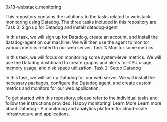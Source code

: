 0x18-webstack_monitoring

This repository contains the solutions to the tasks related to webstack monitoring using Datadog. The three tasks included in this repository are:
Task 0: Sign up for Datadog and install datadog-agent

In this task, we will sign up for Datadog, create an account, and install the datadog-agent on our machine. We will then use the agent to monitor various metrics related to our web server.
Task 1: Monitor some metrics

In this task, we will focus on monitoring some system-level metrics. We will use the Datadog dashboard to create graphs and alerts for CPU usage, memory usage, and disk space utilization.
Task 2: Setup Datadog

In this task, we will set up Datadog for our web server. We will install the necessary packages, configure the Datadog agent, and create custom metrics and monitors for our web application.

To get started with this repository, please refer to the individual tasks and follow the instructions provided. Happy monitoring!
Learn More
Learn more about Datadog - A monitoring and analytics platform for cloud-scale infrastructure and applications.
